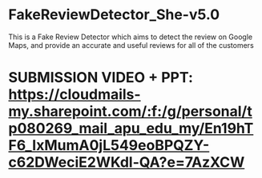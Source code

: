 # FakeReviewDetector_She-v5.0
This is a Fake Review Detector which aims to detect the review on Google Maps, and provide an accurate and useful reviews for all of the customers
# SUBMISSION VIDEO + PPT: https://cloudmails-my.sharepoint.com/:f:/g/personal/tp080269_mail_apu_edu_my/En19hTF6_IxMumA0jL549eoBPQZY-c62DWeciE2WKdl-QA?e=7AzXCW 
